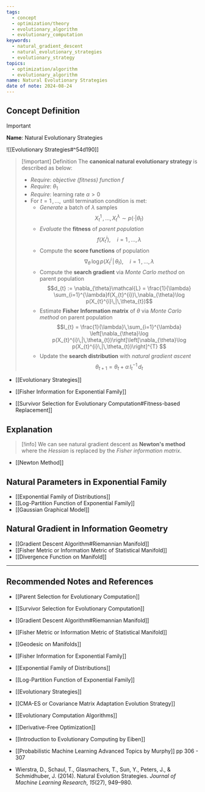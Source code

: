 ```yaml
---
tags:
  - concept
  - optimization/theory
  - evolutionary_algorithm
  - evolutionary_computation
keywords:
  - natural_gradient_descent
  - natural_evolutionary_strategies
  - evolutionary_strategy
topics:
  - optimization/algorithm
  - evolutionary_algorithm
name: Natural Evolutionary Strategies
date of note: 2024-08-24
---
```


## Concept Definition

>[!important]
>**Name**: Natural Evolutionary Strategies

![[Evolutionary Strategies#^54d190]]


>[!important] Definition
>The **canonical natural evolutionary strategy** is described as below:
>- *Require*: *objective (fitness) function* $f$
>- *Require*: $\theta_{1}$
>- *Require*: learning rate $\alpha >0$
>- For $t=1\,{,}\ldots{,}\,$ until termination condition is met:
>	- *Generate* a batch of $\lambda$ samples $$X_{t}^{1} \,{,}\ldots{,}\,X_{t}^{\lambda} \sim p(\cdot|\theta_{t})$$
>	- *Evaluate* the **fitness** of *parent population* $$f(X_{t}^{i}), \quad i=1\,{,}\ldots{,}\,\lambda$$
>	- Compute the **score functions** of population $$\nabla_{\theta}\, \log p(X_{t}^{i}\,|\,\theta_{t}), \quad i=1\,{,}\ldots{,}\,\lambda$$
>	- Compute the **search gradient** via *Monte Carlo method* on parent population $$d_{t} := \nabla_{\theta}\mathcal{L} = \frac{1}{\lambda}  \sum_{i=1}^{\lambda}f(X_{t}^{i})\,\nabla_{\theta}\log p(X_{t}^{i}\,|\,\theta_{t})$$
>	- Estimate **Fisher Information matrix** of $\theta$ via *Monte Carlo method*  on  parent population $$I_{t} = \frac{1}{\lambda}\,\sum_{i=1}^{\lambda} \left[\nabla_{\theta}\log p(X_{t}^{i}\,|\,\theta_{t})\right]\left[\nabla_{\theta}\log p(X_{t}^{i}\,|\,\theta_{t})\right]^{T} $$
>	- Update the **search distribution** with *natural gradient ascent* $$\theta_{t+1} = \theta_{t} + \alpha\,I_{t}^{-1}\,d_{t} $$

- [[Evolutionary Strategies]]
- [[Fisher Information for Exponential Family]]

- [[Survivor Selection for Evolutionary Computation#Fitness-based Replacement]]

## Explanation

>[!info]
>We can see natural gradient descent as **Newton's method** where the *Hessian* is replaced by the *Fisher information matrix*.

- [[Newton Method]]

## Natural Parameters in Exponential Family

- [[Exponential Family of Distributions]]
- [[Log-Partition Function of Exponential Family]]
- [[Gaussian Graphical Model]]


## Natural Gradient in Information Geometry


- [[Gradient Descent Algorithm#Riemannian Manifold]]
- [[Fisher Metric or Information Metric of Statistical Manifold]]
- [[Divergence Function on Manifold]]




-----------
##  Recommended Notes and References

- [[Parent Selection for Evolutionary Computation]]
- [[Survivor Selection for Evolutionary Computation]]

- [[Gradient Descent Algorithm#Riemannian Manifold]]
- [[Fisher Metric or Information Metric of Statistical Manifold]]
- [[Geodesic on Manifolds]]

- [[Fisher Information for Exponential Family]]

- [[Exponential Family of Distributions]]
- [[Log-Partition Function of Exponential Family]]

- [[Evolutionary Strategies]]
- [[CMA-ES or Covariance Matrix Adaptation Evolution Strategy]]
- [[Evolutionary Computation Algorithms]]
- [[Derivative-Free Optimization]]


- [[Introduction to Evolutionary Computing by Eiben]]
- [[Probabilistic Machine Learning Advanced Topics by Murphy]] pp 306 - 307
- Wierstra, D., Schaul, T., Glasmachers, T., Sun, Y., Peters, J., & Schmidhuber, J. (2014). Natural Evolution Strategies. _Journal of Machine Learning Research_, _15_(27), 949–980.